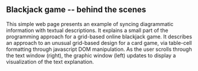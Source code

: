 ## Blackjack game -- behind the scenes

This simple web page presents an example of syncing diagrammatic information with textual descriptions.  It explains a small part of the programming approach for a grid-based online blackjack game.  It describes an approach to an unusual grid-based design for a card game, via table-cell formatting through javascript DOM manipulation.  As the user scrolls through the text window (right), the graphic window (left) updates to display a visualization of the text explanation.  
